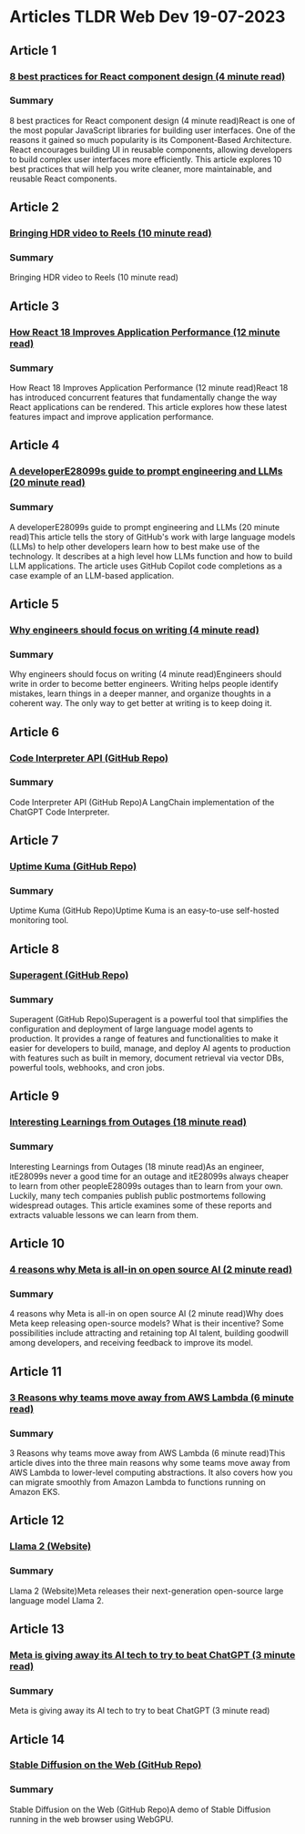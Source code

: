 # Articles TLDR Web Dev 19-07-2023

## Article 1
### [8 best practices for React component design (4 minute read)](https://tldr.tech)
### Summary 
 8 best practices for React component design (4 minute read)React is one of the most popular JavaScript libraries for building user interfaces. One of the reasons it gained so much popularity is its Component-Based Architecture. React encourages building UI in reusable components, allowing developers to build complex user interfaces more efficiently. This article explores 10 best practices that will help you write cleaner, more maintainable, and reusable React components.

## Article 2
### [Bringing HDR video to Reels (10 minute read)](https://tldr.tech)
### Summary 
 Bringing HDR video to Reels (10 minute read)

## Article 3
### [How React 18 Improves Application Performance (12 minute read)](https://tldr.tech)
### Summary 
 How React 18 Improves Application Performance (12 minute read)React 18 has introduced concurrent features that fundamentally change the way React applications can be rendered. This article explores how these latest features impact and improve application performance.

## Article 4
### [A developerE28099s guide to prompt engineering and LLMs (20 minute read)</strong>](https://tldr.tech)
### Summary 
 A developerE28099s guide to prompt engineering and LLMs (20 minute read)</strong>This article tells the story of GitHub's work with large language models (LLMs) to help other developers learn how to best make use of the technology. It describes at a high level how LLMs function and how to build LLM applications. The article uses GitHub Copilot code completions as a case example of an LLM-based application.

## Article 5
### [Why engineers should focus on writing (4 minute read)](https://tldr.tech)
### Summary 
 Why engineers should focus on writing (4 minute read)Engineers should write in order to become better engineers. Writing helps people identify mistakes, learn things in a deeper manner, and organize thoughts in a coherent way. The only way to get better at writing is to keep doing it.

## Article 6
### [Code Interpreter API (GitHub Repo)](https://tldr.tech)
### Summary 
 Code Interpreter API (GitHub Repo)A LangChain implementation of the ChatGPT Code Interpreter.

## Article 7
### [Uptime Kuma (GitHub Repo)](https://tldr.tech)
### Summary 
 Uptime Kuma (GitHub Repo)Uptime Kuma is an easy-to-use self-hosted monitoring tool.

## Article 8
### [Superagent (GitHub Repo)](https://tldr.tech)
### Summary 
 Superagent (GitHub Repo)Superagent is a powerful tool that simplifies the configuration and deployment of large language model agents to production. It provides a range of features and functionalities to make it easier for developers to build, manage, and deploy AI agents to production with features such as built in memory, document retrieval via vector DBs, powerful tools, webhooks, and cron jobs.

## Article 9
### [Interesting Learnings from Outages (18 minute read)](https://tldr.tech)
### Summary 
 Interesting Learnings from Outages (18 minute read)As an engineer, itE28099s never a good time for an outage and itE28099s always cheaper to learn from other peopleE28099s outages than to learn from your own. Luckily, many tech companies publish public postmortems following widespread outages. This article examines some of these reports and extracts valuable lessons we can learn from them.

## Article 10
### [4 reasons why Meta is all-in on open source AI (2 minute read)](https://tldr.tech)
### Summary 
 4 reasons why Meta is all-in on open source AI (2 minute read)Why does Meta keep releasing open-source models? What is their incentive? Some possibilities include attracting and retaining top AI talent, building goodwill among developers, and receiving feedback to improve its model.

## Article 11
### [3 Reasons why teams move away from AWS Lambda (6 minute read)](https://tldr.tech)
### Summary 
 3 Reasons why teams move away from AWS Lambda (6 minute read)</a>This article dives into the three main reasons why some teams move away from AWS Lambda to lower-level computing abstractions. It also covers how you can migrate smoothly from Amazon Lambda to functions running on Amazon EKS.

## Article 12
### [Llama 2 (Website)](https://tldr.tech)
### Summary 
 Llama 2 (Website)Meta releases their next-generation open-source large language model Llama 2.

## Article 13
### [Meta is giving away its AI tech to try to beat ChatGPT (3 minute read)](https://tldr.tech)
### Summary 
 Meta is giving away its AI tech to try to beat ChatGPT (3 minute read)

## Article 14
### [Stable Diffusion on the Web (GitHub Repo)](https://tldr.tech)
### Summary 
 Stable Diffusion on the Web (GitHub Repo)A demo of Stable Diffusion running in the web browser using WebGPU.

